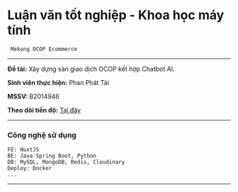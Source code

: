 # Luận văn tốt nghiệp - Khoa học máy tính
` Mekong OCOP Ecommerce`

---
**Đề tài:** Xây dựng sàn giao dịch OCOP kết hợp Chatbot AI.

**Sinh viên thực hiện:** Phan Phát Tài

**MSSV:** B2014946

**Theo dõi tiến độ:** [Tại đây](phanphattai.notion.site)

---
### Công nghệ sử dụng

```
FE: NuxtJS
BE: Java Spring Boot, Python
DB: MySQL, MongoDB, Redis, Cloudinary
Deploy: Docker
...
```
---

